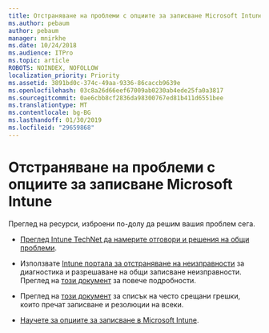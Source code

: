 ```yaml
---
title: Отстраняване на проблеми с опциите за записване Microsoft Intune
ms.author: pebaum
author: pebaum
manager: mnirkhe
ms.date: 10/24/2018
ms.audience: ITPro
ms.topic: article
ROBOTS: NOINDEX, NOFOLLOW
localization_priority: Priority
ms.assetid: 3891bd0c-374c-49aa-9336-86caccb9639e
ms.openlocfilehash: 03c8a26d66eef67009ab0230ab4ede25fa0a3817
ms.sourcegitcommit: 0ae6cbb8cf2836da98300767ed81b411d6551bee
ms.translationtype: MT
ms.contentlocale: bg-BG
ms.lasthandoff: 01/30/2019
ms.locfileid: "29659868"
---
```

# <a name="troubleshoot-issues-with-enrollment-options-microsoft-intune"></a>Отстраняване на проблеми с опциите за записване Microsoft Intune

Преглед на ресурси, изброени по-долу да решим вашия проблем сега. 
  
- [Преглед Intune TechNet да намерите отговори и решения на общи проблеми](https://social.technet.microsoft.com/Forums/home?category=microsoftintune&amp;filter=alltypes&amp;sort=lastpostdesc).
    
- Използвате [Intune портала за отстраняване на неизправности](https://aka.ms/intunetroubleshooting) за диагностика и разрешаване на общи записване неизправности. Преглед на [този документ](https://docs.microsoft.com/intune/help-desk-operators) за повече подробности. 
    
- Преглед на [този документ](https://docs.microsoft.com/intune-classic/Troubleshoot/troubleshoot-device-enrollment-in-intune) за списък на често срещани грешки, които пречат записване и резолюции на всеки. 
    
- [Научете за опциите за записване в Microsoft Intune](https://docs.microsoft.com/intune/enrollment-options).
    

